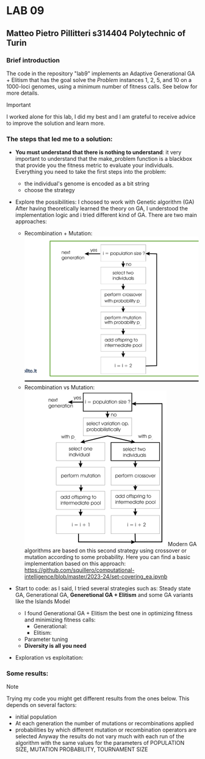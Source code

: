 # LAB 09
## Matteo Pietro Pillitteri s314404 Polytechnic of Turin

### Brief introduction
The code in the repository "lab9" implements an Adaptive Generational GA + Elitism that has the goal solve the *Problem* instances 1, 2, 5, and 10 on a 1000-loci genomes, using a minimum number of fitness calls. 
See below for more details.
> [!IMPORTANT]
> I worked alone for this lab, I did my best and I am grateful to receive advice to improve the solution and learn more.

### The steps that led me to a solution:
- **You must understand that there is nothing to understand**: it very important to understand that the make_problem function is a blackbox that provide you the fitness metric to evaluate your individuals. Everything you need to take the first steps into the problem:
   - the individual's genome is encoded as a bit string
   - choose the strategy
- Explore the possibilities: I choosed to work with Genetic algorithm (GA)  After having theoretically learned the theory on GA, I understood the implementation logic and i tried different kind of GA. There are two main approaches:
  - Recombination + Mutation:
    ![Screenshot](./images/recplusmut.png)
  - Recombination vs Mutation:
    ![Screenshot](./images/recormut.png)
    Modern GA algorithms are based on  this second strategy using crossover or mutation according to some probability. Here you can find a basic implementation based on this approach: https://github.com/squillero/computational-intelligence/blob/master/2023-24/set-covering_ea.ipynb
- Start to code: as I said, I tried several strategies such as: Steady state GA, Generational GA, **Generetional GA + Elitism** and some GA variants like the Islands Model
  - I found Generational GA + Elitism the best one in optimizing fitness and minimizing fitness calls:
    - Generational:
    - Elitism:
  - Parameter tuning
  - **Diversity is all you need**

- Exploration vs exploitation: 

### Some results:
> [!NOTE]
> Trying my code you might get different results from the ones below. This depends on several factors:
> - initial population
> - At each generation the number of mutations or recombinations applied
> - probabilities by which different mutation or recombination operators are selected 
> Anyway the results do not vary much with each run of the algorithm with the same values for the parameters of POPULATION SIZE, MUTATION PROBABILITY, TOURNAMENT SIZE
